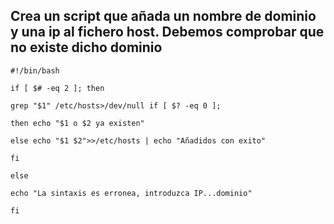 ## Crea un script que añada un nombre de dominio y una ip al fichero host. Debemos comprobar que no existe dicho dominio

    #!/bin/bash
    
    if [ $# -eq 2 ]; then
    
    grep "$1" /etc/hosts>/dev/null if [ $? -eq 0 ];
    
    then echo "$1 o $2 ya existen"
    
    else echo "$1 $2">>/etc/hosts | echo "Añadidos con exito"
    
    fi
    
    else
    
    echo "La sintaxis es erronea, introduzca IP...dominio"
    
    fi
